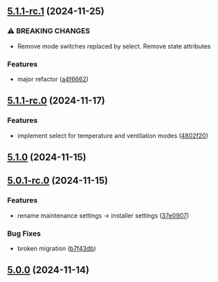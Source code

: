 ## [5.1.1-rc.1](https://github.com/bj00rn/ha-saleryd-ftx/compare/v5.1.1-rc.0...v5.1.1-rc.1) (2024-11-25)


### ⚠ BREAKING CHANGES

* Remove mode switches replaced by select. Remove state attributes

### Features

* major refactor ([a4f6662](https://github.com/bj00rn/ha-saleryd-ftx/commit/a4f6662c4a5de387f2f9ab3672b7f0dea20ef86e))

## [5.1.1-rc.0](https://github.com/bj00rn/ha-saleryd-ftx/compare/v5.1.0...v5.1.1-rc.0) (2024-11-17)


### Features

* implement select for temperature and ventilation modes ([4802f20](https://github.com/bj00rn/ha-saleryd-ftx/commit/4802f20680d21e383c1a4900fab591111d659a6a))

## [5.1.0](https://github.com/bj00rn/ha-saleryd-ftx/compare/v5.0.1-rc.0...v5.1.0) (2024-11-15)

## [5.0.1-rc.0](https://github.com/bj00rn/ha-saleryd-ftx/compare/v5.0.0...v5.0.1-rc.0) (2024-11-15)


### Features

* rename maintenance settings -> installer settings ([37e0907](https://github.com/bj00rn/ha-saleryd-ftx/commit/37e090782d756ecaf7b83f9379c5a4a3021ce3ee))


### Bug Fixes

* broken migration ([b7f43db](https://github.com/bj00rn/ha-saleryd-ftx/commit/b7f43dbd331480e91e4a72e9673659a4b3f3efb4))

## [5.0.0](https://github.com/bj00rn/ha-saleryd-ftx/compare/v4.1.1-rc.1...v5.0.0) (2024-11-14)


